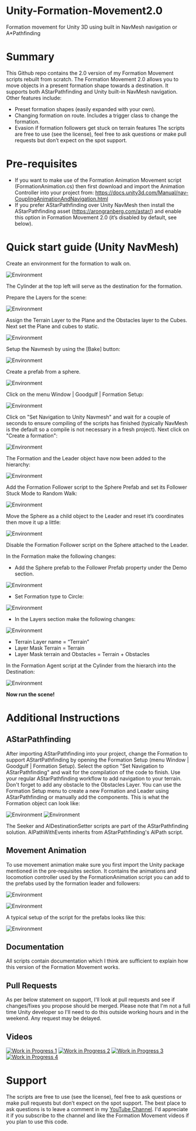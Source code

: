 # Unity-Formation-Movement2.0
Formation movement for Unity 3D using built in NavMesh navigation or A*Pathfinding

# Summary
This Github repo contains the 2.0 version of my Formation Movement scripts rebuilt from scratch. The Formation Movement 2.0 allows you to move objects in a present formation shape towards a destination. It supports both AStarPathfinding and Unity built-in NavMesh navigation. Other features include:
* Preset formation shapes (easily expanded with your own).
* Changing formation on route. Includes a trigger class to change the formation.
* Evasion if formation followers get stuck on terrain features
The scripts are free to use (see the license), feel free to ask questions or make pull requests but don’t expect on the spot support.

# Pre-requisites
* If you want to make use of the Formation Animation Movement script (FormationAnimation.cs) then first download and import the Animation Controller into your project from: https://docs.unity3d.com/Manual/nav-CouplingAnimationAndNavigation.html
* If you prefer AStarPathfinding over Unity NavMesh then install the AStarPathfinding asset (https://arongranberg.com/astar/) and enable this option in Formation Movement 2.0 (it’s disabled by default, see below).

# Quick start guide (Unity NavMesh)

Create an environment for the formation to walk on.

![Environment](/Images/f1.png) 

The Cylinder at the top left will serve as the destination for the formation.

Prepare the Layers for the scene:

![Environment](/Images/f14.png) 
 
Assign the Terrain Layer to the Plane and the Obstacles layer to the Cubes. Next set the Plane and cubes to static.

![Environment](/Images/f7.png) 
 
Setup the Navmesh by using the [Bake] button:

![Environment](/Images/f15.png) 

Create a prefab from a sphere.

![Environment](/Images/f2.png) 

Click on the menu Window | Goodgulf | Formation Setup:

![Environment](/Images/f3.png) 

Click on "Set Navigation to Unity Navmesh" and wait for a couple of seconds to ensure compiling of the scripts has finished (typically NavMesh is the default so a compile is not necessary in a fresh project). Next click on "Create a formation":

![Environment](/Images/f4.png) 
 
The Formation and the Leader object have now been added to the hierarchy:

![Environment](/Images/f5.png) 

Add the Formation Follower script to the Sphere Prefab and set its Follower Stuck Mode to Random Walk:

![Environment](/Images/f13.png) 

Move the Sphere as a child object to the Leader and reset it’s coordinates then move it up a little:

![Environment](/Images/f6.png) 
 
Disable the Formation Follower script on the Sphere attached to the Leader.

In the Formation make the following changes:
* Add the Sphere prefab to the Follower Prefab property under the Demo section.

![Environment](/Images/f9.png) 

* Set Formation type to Circle:

![Environment](/Images/f10.png) 
 
* In the Layers section make the following changes:

![Environment](/Images/f16.png) 
 
 * Terrain Layer name = “Terrain”
 * Layer Mask Terrain = Terrain
 * Layer Mask terrain and Obstacles = Terrain + Obstacles

In the Formation Agent script at the Cylinder from the hierarch into the Destination:

![Environment](/Images/f11.png) 
 
**Now run the scene!**

# Additional Instructions

## AStarPathfinding

After importing AStarPathfinding into your project, change the Formation to support AStartPathfinding by opening the Formation Setup (menu Window | Goodgulf | Formation Setup).
Select the option "Set Navigation to AStarPathfinding" and wait for the compilation of the code to finish. Use your regular AStarPathfinding workflow to add navigation to your terrain. Don't forget to add any obstacle to the Obstacles Layer. You can use the Formation Setup menu to create a new Formation and Leader using AStarPathfinding or manually add the components. This is what the Formation object can look like:

![Environment](/Images/f17.png)
![Environment](/Images/f18.png)

The Seeker and AIDestinationSetter scripts are part of the AStarPathfinding solution. AIPathWithEvents inherits from AStarPathfinding's AIPath script. 

## Movement Animation

To use movement animation make sure you first import the Unity package mentioned in the pre-requisites section. It contains the animations and locomotion controller used by the FormationAnimation script you can add to the prefabs used by the formation leader and followers:

![Environment](/Images/f19.png)

![Environment](/Images/f21.png)

A typical setup of the script for the prefabs looks like this:

![Environment](/Images/f20.png)

## Documentation

All scripts contain documentation which I think are sufficient to explain how this version of the Formation Movement works.

## Pull Requests

As per below statement on support, I'll look at pull requests and see if changes/fixes you propose should be merged. Please note that I'm not a full time Unity developer so I'll need to do this outside working hours and in the weekend. Any request may be delayed.

## Videos
[![Work in Progress 1](https://img.youtube.com/vi/iO9MAHb0w2w/maxresdefault.jpg)](https://youtu.be/iO9MAHb0w2w)
[![Work in Progress 2](https://img.youtube.com/vi/z-Wwcj_KhCc/maxresdefault.jpg)](https://youtu.be/z-Wwcj_KhCc)
[![Work in Progress 3](https://img.youtube.com/vi/d4LbZcDJTsA/maxresdefault.jpg)](https://youtu.be/d4LbZcDJTsA)
[![Work in Progress 4](https://img.youtube.com/vi/Ob64b8ItL4o/maxresdefault.jpg)](https://youtu.be/Ob64b8ItL4o)

# Support

The scripts are free to use (see the license), feel free to ask questions or make pull requests but don’t expect on the spot support. The best place to ask questions is to leave a comment in my [YouTube Channel](https://www.youtube.com/channel/UCWvtBWJSKiZuv1dTvEPx7OA). I'd appreciate it if you subscribe to the channel and like the Formation Movement videos if you plan to use this code.



